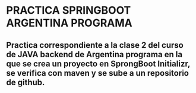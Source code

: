 # PRACTICA SPRINGBOOT ARGENTINA PROGRAMA


## Practica correspondiente a la clase 2 del curso de JAVA backend de Argentina programa en la que se crea un proyecto en SprongBoot Initializr, se verifica con maven y se sube a un repositorio de github.
